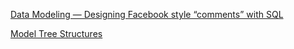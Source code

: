 [Data Modeling — Designing Facebook style “comments” with SQL](https://nehajirafe.medium.com/data-modeling-designing-facebook-style-comments-with-sql-4cf9e81eb164)

[Model Tree Structures](https://www.mongodb.com/docs/manual/applications/data-models-tree-structures/)